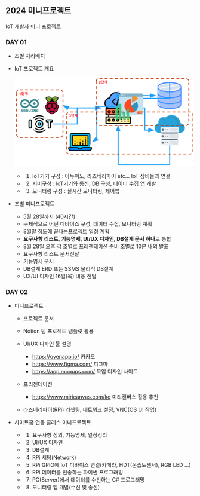 ## 2024 미니프로젝트
IoT 개발자 미니 프로젝트 


### DAY 01

- 조별 자리배치
- IoT 프로젝트 개요

    ![IoT프로젝트](https://raw.githubusercontent.com/y7pWuXAq/2024-miniprojects/main/images/mp001.png)

    - 1. IoT기기 구성 : 아두이노, 라즈베리파이 etc... IoT 장비들과 연결
    - 2. 서버구성 : IoT기기와 통신, DB 구성, 데이터 수집 앱 개발
    - 3. 모니터링 구성 : 실시간 모니터링, 제어앱

- 조별 미니프로젝트
    - 5월 28일까지 (40시간)
    - 구체적으로 어떤 디바이스 구성, 데이터 수집, 모니터링 계획
    - 8월말 정도에 끝나는프로젝트 일정 계획
    - **요구사항 리스트, 기능명세, UI/UX 디자인, DB설계 문서 하나**로 통합
    - 8월 28일 오후 각 조별로 프레젠테이션 준비 조별로 10분 내외 발표
    - 요구사항 리스트 문서전달
    - 기능명세 문서
    - DB설계 ERD 또는 SSMS 물리적 DB설계
    - UX/UI 디자인 16일(목) 내용 전달


### DAY 02

- 미니프로젝트
    - 프로젝트 문서
    - Notion 팀 프로젝트 템플릿 활용

    - UI/UX 디자인 툴 설명
        - https://ovenapp.io/ 카카오
        - https://www.figma.com/ 피그마
        - https://app.moqups.com/ 목업 디자인 사이트

    - 프리젠테이션
        - https://www.miricanvas.com/ko 미리캔버스 활용 추천

    - 라즈베리파이(RPi) 리셋팅, 네트워크 설정, VNC(OS UI 작업)

- 사마트홈 연동 클래스 미니프로젝트
    - 1. 요구사항 정의, 기능명세, 일정정리
    - 2. UI/UX 디자인
    - 3. DB설계
    - 4. RPi 세팅(Network)
    - 5. RPi GPIO에 IoT 디바이스 연결(카메라, HDT(온습도센서), RGB LED ...)
    - 6. RPi 데이터를 전송하는 파이썬 프로그래밍
    - 7. PC(Server)에서 데이터를 수신하는 C# 프로그래밍
    - 8. 모니터링 앱 개발(수신 및 송신)